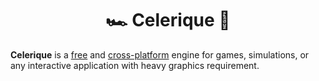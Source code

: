 <h1 align="center">
🏎️ Celerique 💨
</h1>

**Celerique** is a [free](https://www.gnu.org/philosophy/free-sw.en.html) and [cross-platform](https://www.techopedia.com/definition/17056/cross-platform) engine for games, simulations, or any interactive application with heavy graphics requirement.